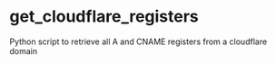 # get_cloudflare_registers
Python script to retrieve all A and CNAME registers  from a cloudflare domain
